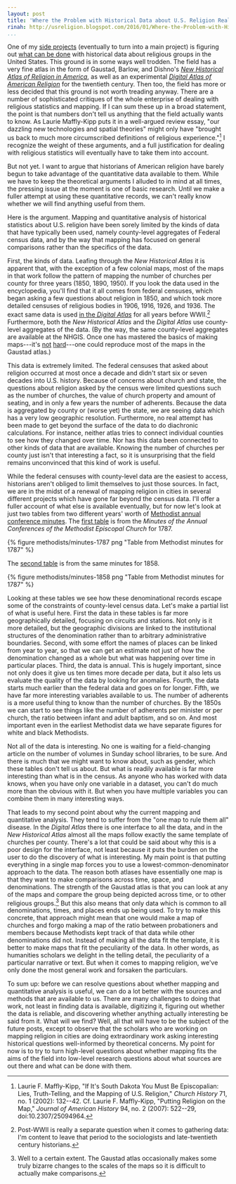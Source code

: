 ```yaml
---
layout: post
title: 'Where the Problem with Historical Data about U.S. Religion Really Lies'
rinah: http://usreligion.blogspot.com/2016/01/Where-the-Problem-with-Historical-Data-about-U-S-Religion-Really-Lies.html
...
```


One of my [side projects](http://hdl.handle.net/2027/nyp.33433069134900?urlappend=%3Bseq=23) (eventually to turn into a main project) is figuring out [what can be done](http://lincolnmullen.com/projects/asch-2015/) with historical data about religious groups in the United States. This ground is in some ways well trodden. The field has a very fine atlas in the form of Gaustad, Barlow, and Dishno's *[New Historical Atlas of Religion in America](http://amzn.to/1JOC0EB)*, as well as an experimental *[Digital Atlas of American Religion](http://religionatlas.org/?page_id=44)* for the twentieth century. Then too, the field has more or less decided that this ground is not worth treading anyway. There are a number of sophisticated critiques of the whole enterprise of dealing with religious statistics and mapping. If I can sum these up in a broad statement, the point is that numbers don't tell us anything that the field actually wants to know. As Laurie Maffly-Kipp puts it in a well-argued review essay, "our dazzling new technologies and spatial theories" might only have "brought us back to much more circumscribed definitions of religious experience."[^1] I recognize the weight of these arguments, and a full justification for dealing with religious statistics will eventually have to take them into account.

But not yet. I want to argue that historians of American religion have barely begun to take advantage of the quantitative data available to them. While we have to keep the theoretical arguments I alluded to in mind at all times, the pressing issue at the moment is one of basic research. Until we make a fuller attempt at using these quantitative records, we can't really know whether we will find anything useful from them.

Here is the argument. Mapping and quantitative analysis of historical statistics about U.S. religion have been sorely limited by the kinds of data that have typically been used, namely county-level aggregates of Federal census data, and by the way that mapping has focused on general comparisons rather than the specifics of the data.

<!--more-->

First, the kinds of data. Leafing through the *New Historical Atlas* it is apparent that, with the exception of a few colonial maps, most of the maps in that work follow the pattern of mapping the number of churches per county for three years (1850, 1890, 1950). If you look the data used in the encyclopedia, you'll find that it all comes from federal censuses, which began asking a few questions about religion in 1850, and which took more detailed censuses of religious bodies in 1906, 1916, 1926, and 1936. The exact same data is used [in the *Digital Atlas*](http://religionatlas.org/documents/DAAR_Data_Documentation.pdf) for all years before WWII.[^2] Furthermore, both the *New Historical Atlas* and the *Digital Atlas* use county-level aggregates of the data. (By the way, the same county-level aggregates are available at the NHGIS. Once one has mastered the basics of making maps---it's [not](http://lincolnmullen.com/projects/spatial-workshop/data-maps.html) [hard](http://lincolnmullen.com/projects/spatial-workshop/qgis.html)---one could reproduce most of the maps in the Gaustad atlas.)

This data is extremely limited. The federal censuses that asked about religion occurred at most once a decade and didn't start six or seven decades into U.S. history. Because of concerns about church and state, the questions about religion asked by the census were limited questions such as the number of churches, the value of church property and amount of seating, and in only a few years the number of adherents. Because the data is aggregated by county or (worse yet) the state, we are seeing data which has a very low geographic resolution. Furthermore, no real attempt has been made to get beyond the surface of the data to do diachronic calculations. For instance, neither atlas tries to connect individual counties to see how they changed over time. Nor has this data been connected to other kinds of data that are available. Knowing the number of churches per county just isn't that interesting a fact, so it is unsurprising that the field remains unconvinced that this kind of work is useful.

While the federal censuses with county-level data are the easiest to access, historians aren't obliged to limit themselves to just those sources. In fact, we are in the midst of a renewal of mapping religion in cities in several different projects which have gone far beyond the census data. I'll offer a fuller account of what else is available eventually, but for now let's look at just two tables from two different years' worth of [Methodist annual conference minutes](http://notebook.lincolnmullen.com/Methodist%20Minutes%20of%20the%20Annual%20Conferences). The [first table](http://hdl.handle.net/2027/nyp.33433069134967?urlappend=%3Bseq=34) is from the *Minutes of the Annual Conferences of the Methodist Episcopal Church* for 1787.

{% figure methodists/minutes-1787 png "Table from Methodist minutes for 1787" %}

The [second table](http://hdl.handle.net/2027/nyp.33433069134900?urlappend=%3Bseq=23) is from the same minutes for 1858.

{% figure methodists/minutes-1858 png "Table from Methodist minutes for 1787" %}

Looking at these tables we see how these denominational records escape some of the constraints of county-level census data. Let's make a partial list of what is useful here. First the data in these tables is far more geographically detailed, focusing on circuits and stations. Not only is it more detailed, but the geographic divisions are linked to the institutional structures of the denomination rather than to arbitrary administrative boundaries. Second, with some effort the names of places can be linked from year to year, so that we can get an estimate not just of how the denomination changed as a whole but what was happening over time in particular places. Third, the data is annual. This is hugely important, since not only does it give us ten times more decade per data, but it also lets us evaluate the quality of the data by looking for anomalies. Fourth, the data starts much earlier than the federal data and goes on for longer. Fifth, we have far more interesting variables available to us. The number of adherents is a more useful thing to know than the number of churches. By the 1850s we can start to see things like the number of adherents per minister or per church, the ratio between infant and adult baptism, and so on. And most important even in the earliest Methodist data we have separate figures for white and black Methodists.

Not all of the data is interesting. No one is waiting for a field-changing article on the number of volumes in Sunday school libraries, to be sure. And there is much that we might want to know about, such as gender, which these tables don't tell us about. But what is readily available is far more interesting than what is in the census. As anyone who has worked with data knows, when you have only one variable in a dataset, you can't do much more than the obvious with it. But when you have multiple variables you can combine them in many interesting ways.

That leads to my second point about why the current mapping and quantitative analysis. They tend to suffer from the "one map to rule them all" disease. In the *Digital Atlas* there is one interface to all the data, and in the *New Historical Atlas* almost all the maps follow exactly the same template of churches per county. There's a lot that could be said about why this is a poor design for the interface, not least because it puts the burden on the user to do the discovery of what is interesting. My main point is that putting everything in a single map forces you to use a lowest-common-denominator approach to the data. The reason both atlases have essentially one map is that they want to make comparisons across time, space, and denominations. The strength of the Gaustad atlas is that you can look at any of the maps and compare the group being depicted across time, or to other religious groups.[^3] But this also means that only data which is common to all denominations, times, and places ends up being used. To try to make this concrete, that approach might mean that one would make a map of churches and forgo making a map of the ratio between probationers and members because Methodists kept track of that data while other denominations did not. Instead of making all the data fit the template, it is better to make maps that fit the peculiarity of the data. In other words, as humanities scholars we delight in the telling detail, the peculiarity of a particular narrative or text. But when it comes to mapping religion, we've only done the most general work and forsaken the particulars.

To sum up: before we can resolve questions about whether mapping and quantitative analysis is useful, we can do a lot better with the sources and methods that are available to us. There are many challenges to doing that work, not least in finding data is available, digitizing it, figuring out whether the data is reliable, and discovering whether anything actually interesting be said from it. What will we find? Well, all that will have to be the subject of the future posts, except to observe that the scholars who are working on mapping religion in cities are doing extraordinary work asking interesting historical questions well-informed by theoretical concerns. My point for now is to try to turn high-level questions about whether mapping fits the aims of the field into low-level research questions about what sources are out there and what can be done with them.

[^1]: Laurie F. Maffly-Kipp, "If It's South Dakota You Must Be Episcopalian: Lies, Truth-Telling, and the Mapping of U.S. Religion," *Church History* 71, no. 1 (2002): 132--42. Cf. Laurie F. Maffly-Kipp, "Putting Religion on the Map," *Journal of American History* 94, no. 2 (2007): 522--29, doi:10.2307/25094964.

[^2]: Post-WWII is really a separate question when it comes to gathering data: I'm content to leave that period to the sociologists and late-twentieth century historians.

[^3]: Well to a certain extent. The Gaustad atlas occasionally makes some truly bizarre changes to the scales of the maps so it is difficult to actually make comparisons.
